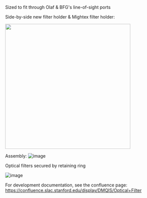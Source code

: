 Sized to fit through Olaf & BFG's line-of-sight ports

Side-by-side new filter holder & Mightex filter holder:

<img src="https://github.com/user-attachments/assets/0a3467a5-a80e-4233-8ccb-5a5b9086f104" width="400"/>


Assembly:
![image](https://github.com/user-attachments/assets/a1f7be0a-38d1-47f9-b8fb-3a50febbb437)


Optical filters secured by retaining ring

![image](https://github.com/user-attachments/assets/1036a9d5-de13-43fd-b096-4cfaf1e7e056)


For development documentation, see the confluence page: https://confluence.slac.stanford.edu/display/DMQIS/Optical+Filter
